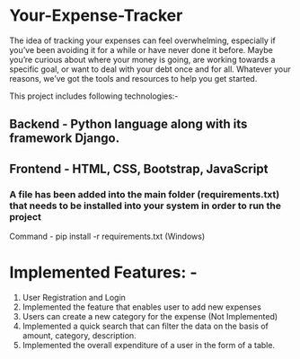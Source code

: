 # Your-Expense-Tracker

The idea of tracking your expenses can feel overwhelming, especially if you’ve been avoiding it for a while or have never done it before. Maybe you’re curious about where your money is going, are working towards a specific goal, or want to deal with your debt once and for all. Whatever your reasons, we’ve got the tools and resources to help you get started.


This project includes following technologies:-
## Backend - Python language along with its framework Django. 
## Frontend - HTML, CSS, Bootstrap, JavaScript


### A file has been added into the main folder (requirements.txt) that needs to be installed into your system in order to run the project 
Command - pip install -r requirements.txt (Windows)


# Implemented Features: -
  1. User Registration and Login
  2. Implemented the feature that enables user to add new expenses
  3. Users can create a new category for the expense (Not Implemented)
  4. Implemented a quick search that can filter the data on the basis of amount, category, description.
  5. Implemented the overall expenditure of a user in the form of a table.
